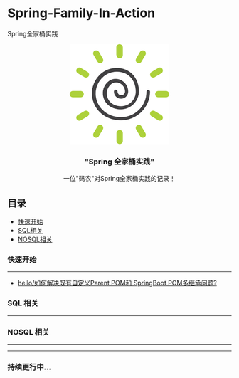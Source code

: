 # Spring-Family-In-Action

Spring全家桶实践

<p align="center">
    <a href="https://github.com/WSharkCoder/Spring-Family-In-Action">
         <img src="IMG/Spring.png" alt="Logo" width="224" height="225"/>
    </a>
    <h3 align="center">"Spring 全家桶实践"</h3>
	<p align="center">
        一位"码农"对Spring全家桶实践的记录！
	</p>
</p>

## 目录

- [快速开始](#快速开始)
- [SQL相关](#SQL相关)
- [NOSQL相关](#NOSQL相关)
### 快速开始

----

+ [hello/如何解决既有自定义Parent POM和 SpringBoot POM多继承问题?](https://github.com/WSharkCoder/Spring-Family-In-Action/tree/master/hello)

### SQL 相关

----



### NOSQL 相关

----

 

---

### 持续更行中...







 

